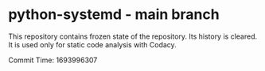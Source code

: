 # python-systemd - main branch

This repository contains frozen state of the repository.
Its history is cleared. It is used only for static code
analysis with Codacy.

Commit Time: 1693996307